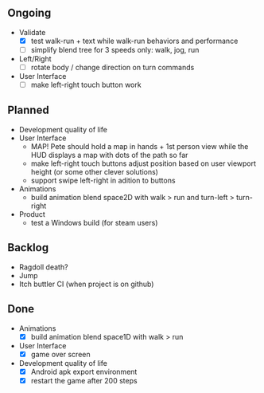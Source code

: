 ## Ongoing
- Validate
   - [x] test walk-run + text while walk-run behaviors and performance
   - [ ] simplify blend tree for 3 speeds only: walk, jog, run
- Left/Right
    - [ ] rotate body / change direction on turn commands
- User Interface
    - [ ] make left-right touch button work

## Planned
- Development quality of life
- User Interface
    - MAP! Pete should hold a map in hands + 1st person view while the HUD displays a 
    map with dots of the path so far
    - make left-right touch buttons adjust position based on user viewport height (or some other clever solutions)
    - support swipe left-right in adition to buttons
- Animations
  - build animation blend space2D with walk > run and turn-left > turn-right
- Product
    - test a Windows build (for steam users)

## Backlog
- Ragdoll death?
- Jump
- Itch buttler CI (when project is on github)

## Done
- Animations
    - [x] build animation blend space1D with walk > run
- User Interface
    - [x] game over screen
- Development quality of life    
    - [x] Android apk export environment
    - [x] restart the game after 200 steps
